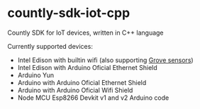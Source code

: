 # countly-sdk-iot-cpp
Countly SDK for IoT devices, written in C++ language

Currently supported devices: 

* Intel Edison with builtin wifi (also supporting [Grove sensors](http://www.seeedstudio.com/depot/Grove-Indoor-Environment-Kit-for-Intel-Edison-p-2427.html)) 
* Intel Edison with Arduino Oficial Ethernet Shield 
* Arduino Yun
* Arduino with Arduino Oficial Ethernet Shield 
* Arduino with Arduino Oficial Wifi Shield
* Node MCU Esp8266 Devkit v1 and v2 Arduino code

